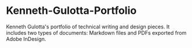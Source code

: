 # Kenneth-Gulotta-Portfolio
Kenneth Gulotta's portfolio of technical writing and design pieces. It includes two types of documents: Markdown files and PDFs exported from Adobe InDesign.
